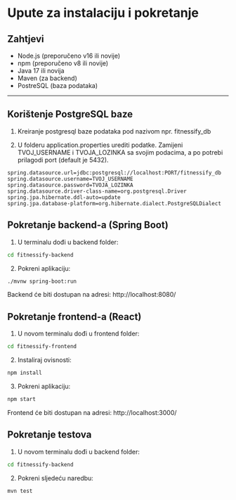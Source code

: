 # Upute za instalaciju i pokretanje

## Zahtjevi

- Node.js (preporučeno v16 ili novije)
- npm (preporučeno v8 ili novije)
- Java 17 ili novija
- Maven (za backend)
- PostreSQL (baza podataka)

---
## Korištenje PostgreSQL baze
1. Kreiranje postgresql baze podataka pod nazivom npr. fitnessify_db
   
2. U folderu application.properties urediti podatke. Zamijeni TVOJ_USERNAME i TVOJA_LOZINKA sa svojim podacima, a po potrebi prilagodi port (default je 5432).
   
```
spring.datasource.url=jdbc:postgresql://localhost:PORT/fitnessify_db
spring.datasource.username=TVOJ_USERNAME
spring.datasource.password=TVOJA_LOZINKA
spring.datasource.driver-class-name=org.postgresql.Driver
spring.jpa.hibernate.ddl-auto=update
spring.jpa.database-platform=org.hibernate.dialect.PostgreSQLDialect
```

## Pokretanje backend-a (Spring Boot)

1. U terminalu dođi u backend folder:
```bash
cd fitnessify-backend
```

2. Pokreni aplikaciju:
```bash
./mvnw spring-boot:run
```

Backend će biti dostupan na adresi: http://localhost:8080/

## Pokretanje frontend-a (React)
1. U novom terminalu dođi u frontend folder:
```bash
cd fitnessify-frontend
```
2. Instaliraj ovisnosti:
```bash
npm install
```
3. Pokreni aplikaciju:
```bash
npm start
```
Frontend će biti dostupan na adresi: http://localhost:3000/

## Pokretanje testova
1. U novom terminalu dođi u backend folder:
```bash
cd fitnessify-backend
```
2. Pokreni sljedeću naredbu:
```bash
mvn test
```
